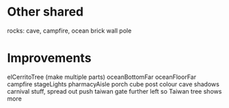 # Other shared
rocks: cave, campfire, ocean
brick wall
pole

# Improvements
elCerritoTree (make multiple parts)
oceanBottomFar
oceanFloorFar
campfire
stageLights
pharmacyAisle
porch cube post colour
cave shadows
carnival stuff, spread out
push taiwan gate further left so Taiwan tree shows more